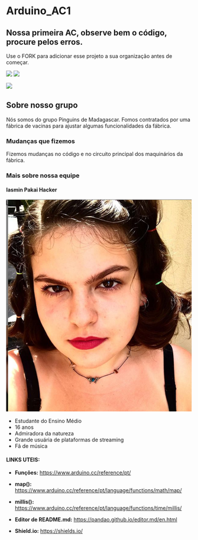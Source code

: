 # Arduino_AC1
## Nossa primeira AC, observe bem o código, procure pelos erros.

Use o FORK para adicionar esse projeto a sua organização antes de começar.

![](https://img.shields.io/github/forks/Leoruiz197/Arduino_AC1)
![](https://img.shields.io/github/stars/Leoruiz197/Arduino_AC1)

![](https://github.com/Leoruiz197/Arduino_AC1/blob/main/AC1.png)



## Sobre nosso grupo
Nós somos do grupo Pinguins de Madagascar. Fomos contratados por uma fábrica de vacinas para ajustar algumas funcionalidades da fábrica.

### Mudanças que fizemos
Fizemos mudanças no código e no circuito principal dos maquinários da fábrica.

### Mais sobre nossa equipe
#### Iasmin Pakai Hacker

![](https://github.com/Pinguins-de-Madagascar/Arduino_AC1/blob/main/foto%20ac1.png)

- Estudante do Ensino Médio
- 16 anos
- Admiradora da natureza
- Grande usuária de plataformas de streaming
- Fã de música

#### LINKS UTEIS:

- **Funções:** https://www.arduino.cc/reference/pt/
- **map():** https://www.arduino.cc/reference/pt/language/functions/math/map/
- **millis():** https://www.arduino.cc/reference/pt/language/functions/time/millis/

- **Editor de README.md:** https://pandao.github.io/editor.md/en.html
- **Shield.io:** https://shields.io/
